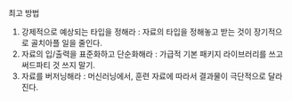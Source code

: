 최고 방법

1. 강제적으로 예상되는 타입을 정해라 : 
    자료의 타입을 정해놓고 받는 것이 장기적으로 골치아플 일을 줄인다.
2. 자료의 입/출력을 표준화하고 단순화해라 :
    가급적 기본 패키지 라이브러리를 쓰고 써드파티 것 쓰지 말기.
3. 자료를 버저닝해라 :
    머신러닝에서, 훈련 자료에 따라서 결과물이 극단적으로 달라진다.
